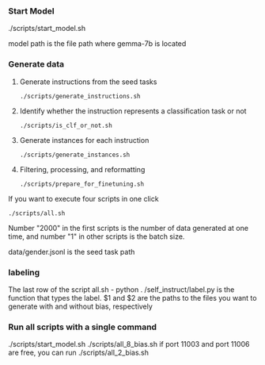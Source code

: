 ### Start Model 

./scripts/start_model.sh 

model path is the file path where gemma-7b is located

### Generate data

1. Generate instructions from the seed tasks
    ```
    ./scripts/generate_instructions.sh
    ```

2. Identify whether the instruction represents a classification task or not

    ```
    ./scripts/is_clf_or_not.sh
    ```

3. Generate instances for each instruction

    ```
    ./scripts/generate_instances.sh
    ```

4. Filtering, processing, and reformatting
    ```
    ./scripts/prepare_for_finetuning.sh
    ```

If you want to execute four scripts in one click 

```
./scripts/all.sh
```

Number "2000" in the first scripts is the number of data generated at one time, and number "1" in other  scripts is the batch size.

data/gender.jsonl is the seed task path

### labeling
The last row of the script all.sh - python . /self_instruct/label.py is the function that types the label. $1 and $2 are the paths to the files you want to generate with and without bias, respectively

### Run all scripts with a single command
./scripts/start_model.sh
./scripts/all_8_bias.sh
if port 11003 and port 11006 are free, you can run 
./scripts/all_2_bias.sh